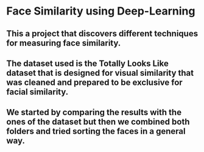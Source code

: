 # Face Similarity using Deep-Learning
## This a project that discovers different techniques for measuring face similarity.
## The dataset used is the Totally Looks Like dataset that is designed for visual similarity that was cleaned and prepared to be exclusive for facial similarity.
## We started by comparing the results with the ones of the dataset but then we combined both folders and tried sorting the faces in a general way. 
